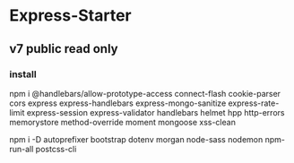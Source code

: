 # Express-Starter

## v7 public read only

### install

npm i @handlebars/allow-prototype-access connect-flash cookie-parser cors express express-handlebars express-mongo-sanitize express-rate-limit express-session express-validator handlebars helmet hpp http-errors memorystore method-override moment mongoose xss-clean

npm i -D autoprefixer bootstrap dotenv morgan node-sass nodemon npm-run-all postcss-cli
